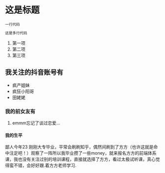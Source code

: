 # 这是标题

  ```
  一行代码
  ```

  ```javascript
这是多行代码
  ```
1. 第一项
2. 第二项
3. 第三项

## 我关注的抖音账号有

* 疯产姐妹
* 疯狂小阳哥
* 田姥姥

### 我的前女友有

 1. emmm忘记了谈过恋爱...

#### 我的生平

 鄙人今年23 刚刚大专毕业，平常会刷刷知乎，偶然间刷到了方方（也许这就是命中注定吧！）观察了一阵所以我毕业攒了一些money，就来报名方方的前端体系课，我也没有关注过别的培训课程，直接就选择了方方，看过太极试听课，真心觉得蛮不错，会好好跟.着方方老师学习.
 
 
  
 